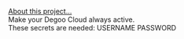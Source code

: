 [About this project…](https://tzchz.home.blog/12-degooactive/)   
Make your Degoo Cloud always active.  
These secrets are needed:
USERNAME
PASSWORD
